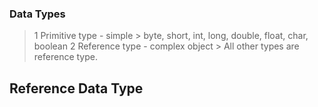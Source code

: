 ### Data Types

> 1 Primitive type - simple 
     > byte, short, int, long, double, float, char, boolean
> 2 Reference type - complex object
     > All other types are reference type.
## Reference Data Type
